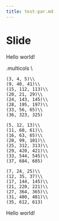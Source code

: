 ```yaml
---
title: test-par.md
---
```


# Slide

Hello world!

.multicols
\\
```par
(3, 4, 5)\\
(9, 40, 41)\\
(15, 112, 113)\\
(20, 21, 29)\\
(24, 143, 145)\\
(28, 195, 197)\\
(33, 56, 65)\\
(36, 323, 325)
```
```par
(5, 12, 13)\\
(11, 60, 61)\\
(16, 63, 65)\\
(20, 99, 101)\\
(25, 312, 313)\\
(29, 420, 421)\\
(33, 544, 545)\\
(37, 684, 685)
```
```par
(7, 24, 25)\\
(12, 35, 37)\\
(17, 144, 145)\\
(21, 220, 221)\\
(27, 364, 365)\\
(31, 480, 481)\\
(35, 612, 613)
```


Hello world!
